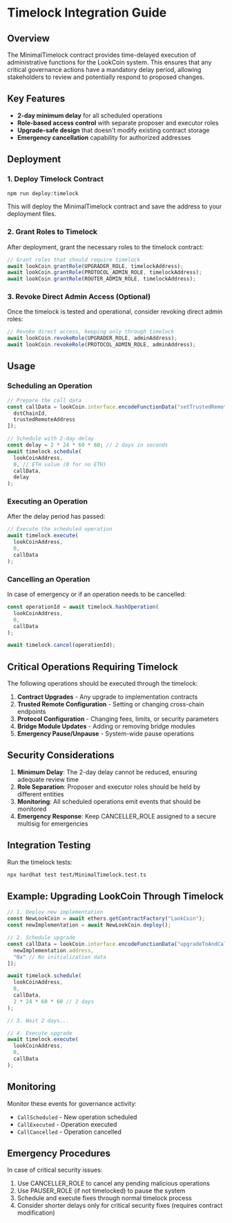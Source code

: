 # Timelock Integration Guide

## Overview

The MinimalTimelock contract provides time-delayed execution of administrative functions for the LookCoin system. This ensures that any critical governance actions have a mandatory delay period, allowing stakeholders to review and potentially respond to proposed changes.

## Key Features

- **2-day minimum delay** for all scheduled operations
- **Role-based access control** with separate proposer and executor roles
- **Upgrade-safe design** that doesn't modify existing contract storage
- **Emergency cancellation** capability for authorized addresses

## Deployment

### 1. Deploy Timelock Contract

```bash
npm run deploy:timelock
```

This will deploy the MinimalTimelock contract and save the address to your deployment files.

### 2. Grant Roles to Timelock

After deployment, grant the necessary roles to the timelock contract:

```javascript
// Grant roles that should require timelock
await lookCoin.grantRole(UPGRADER_ROLE, timelockAddress);
await lookCoin.grantRole(PROTOCOL_ADMIN_ROLE, timelockAddress);
await lookCoin.grantRole(ROUTER_ADMIN_ROLE, timelockAddress);
```

### 3. Revoke Direct Admin Access (Optional)

Once the timelock is tested and operational, consider revoking direct admin roles:

```javascript
// Revoke direct access, keeping only through timelock
await lookCoin.revokeRole(UPGRADER_ROLE, adminAddress);
await lookCoin.revokeRole(PROTOCOL_ADMIN_ROLE, adminAddress);
```

## Usage

### Scheduling an Operation

```javascript
// Prepare the call data
const callData = lookCoin.interface.encodeFunctionData("setTrustedRemote", [
  dstChainId,
  trustedRemoteAddress
]);

// Schedule with 2-day delay
const delay = 2 * 24 * 60 * 60; // 2 days in seconds
await timelock.schedule(
  lookCoinAddress,
  0, // ETH value (0 for no ETH)
  callData,
  delay
);
```

### Executing an Operation

After the delay period has passed:

```javascript
// Execute the scheduled operation
await timelock.execute(
  lookCoinAddress,
  0,
  callData
);
```

### Cancelling an Operation

In case of emergency or if an operation needs to be cancelled:

```javascript
const operationId = await timelock.hashOperation(
  lookCoinAddress,
  0,
  callData
);

await timelock.cancel(operationId);
```

## Critical Operations Requiring Timelock

The following operations should be executed through the timelock:

1. **Contract Upgrades** - Any upgrade to implementation contracts
2. **Trusted Remote Configuration** - Setting or changing cross-chain endpoints
3. **Protocol Configuration** - Changing fees, limits, or security parameters
4. **Bridge Module Updates** - Adding or removing bridge modules
5. **Emergency Pause/Unpause** - System-wide pause operations

## Security Considerations

1. **Minimum Delay**: The 2-day delay cannot be reduced, ensuring adequate review time
2. **Role Separation**: Proposer and executor roles should be held by different entities
3. **Monitoring**: All scheduled operations emit events that should be monitored
4. **Emergency Response**: Keep CANCELLER_ROLE assigned to a secure multisig for emergencies

## Integration Testing

Run the timelock tests:

```bash
npx hardhat test test/MinimalTimelock.test.ts
```

## Example: Upgrading LookCoin Through Timelock

```javascript
// 1. Deploy new implementation
const NewLookCoin = await ethers.getContractFactory("LookCoin");
const newImplementation = await NewLookCoin.deploy();

// 2. Schedule upgrade
const callData = lookCoin.interface.encodeFunctionData("upgradeToAndCall", [
  newImplementation.address,
  "0x" // No initialization data
]);

await timelock.schedule(
  lookCoinAddress,
  0,
  callData,
  2 * 24 * 60 * 60 // 2 days
);

// 3. Wait 2 days...

// 4. Execute upgrade
await timelock.execute(
  lookCoinAddress,
  0,
  callData
);
```

## Monitoring

Monitor these events for governance activity:

- `CallScheduled` - New operation scheduled
- `CallExecuted` - Operation executed
- `CallCancelled` - Operation cancelled

## Emergency Procedures

In case of critical security issues:

1. Use CANCELLER_ROLE to cancel any pending malicious operations
2. Use PAUSER_ROLE (if not timelocked) to pause the system
3. Schedule and execute fixes through normal timelock process
4. Consider shorter delays only for critical security fixes (requires contract modification)